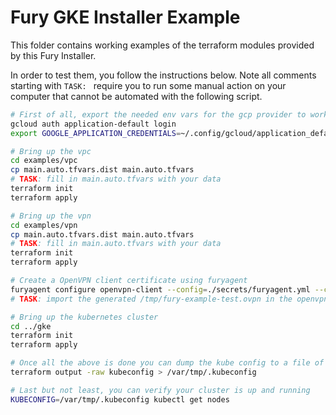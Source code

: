 # Fury GKE Installer Example

This folder contains working examples of the terraform modules provided by this Fury Installer.

In order to test them, you follow the instructions below.
Note all comments starting with `TASK: ` require you to run some manual action on your computer
that cannot be automated with the following script.

```bash
# First of all, export the needed env vars for the gcp provider to work
gcloud auth application-default login
export GOOGLE_APPLICATION_CREDENTIALS=~/.config/gcloud/application_default_credentials.json

# Bring up the vpc
cd examples/vpc
cp main.auto.tfvars.dist main.auto.tfvars
# TASK: fill in main.auto.tfvars with your data
terraform init
terraform apply

# Bring up the vpn
cd examples/vpn
cp main.auto.tfvars.dist main.auto.tfvars
# TASK: fill in main.auto.tfvars with your data
terraform init
terraform apply

# Create a OpenVPN client certificate using furyagent
furyagent configure openvpn-client --config=./secrets/furyagent.yml --client-name test > /tmp/fury-example-test.ovpn
# TASK: import the generated /tmp/fury-example-test.ovpn in the openvpn client of your choice and turn it on.

# Bring up the kubernetes cluster
cd ../gke
terraform init
terraform apply

# Once all the above is done you can dump the kube config to a file of your choice
terraform output -raw kubeconfig > /var/tmp/.kubeconfig

# Last but not least, you can verify your cluster is up and running
KUBECONFIG=/var/tmp/.kubeconfig kubectl get nodes
```
